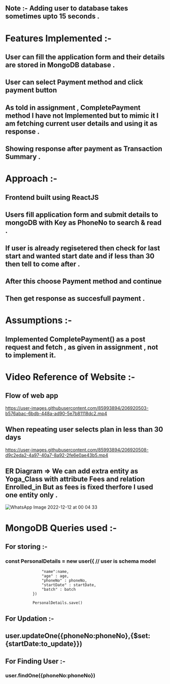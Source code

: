 ## Note :- Adding user to database takes sometimes upto 15 seconds .

# Features Implemented :-
## User can fill the application form and their details are stored in MongoDB database .
## User can select Payment method and click payment button
## As told in assignment , CompletePayment method I have not Implemented but to mimic it I am fetching current user details and using it as response .
## Showing response after payment as Transaction Summary .

# Approach :-
## Frontend built using ReactJS
## Users fill application form and submit details to mongoDB with Key as PhoneNo to search & read .
## If user is already regisetered then check for last start and wanted start date and if less than 30 then tell to come after .
## After this choose Payment method and continue
## Then get response as succesfull payment .

# Assumptions :-
## Implemented CompletePayment() as a post request and fetch , as given in assignment , not to implement it.

# Video Reference of Website :-
## Flow of web app



https://user-images.githubusercontent.com/85993894/206920503-b576abac-6bdb-448a-ad90-5e7b81118dc2.mp4



## When repeating user selects plan in less than 30 days



https://user-images.githubusercontent.com/85993894/206920508-d9c2eda2-4a97-40a7-8a92-2fe6e0ae43b5.mp4


## ER Diagram => We can add extra entity as Yoga_Class with attribute Fees and relation Enrolled_in But as fees is fixed therfore I used one entity only .

![WhatsApp Image 2022-12-12 at 00 04 33](https://user-images.githubusercontent.com/85993894/206922390-37d29ae7-9181-4880-a653-7c05f3702128.jpeg)

# MongoDB Queries used :-
## For storing :-
### const PersonalDetails = new user({  // user is schema model
                    "name":name,
                    "age" : age,
                    "phoneNo" : phoneNo,
                    "startDate" : startDate,
                    "batch" : batch
                })
        
                PersonalDetails.save()

## For Updation :- 
## user.updateOne({phoneNo:phoneNo},{$set:{startDate:to_update}})

## For Finding User :-
###  user.findOne({phoneNo:phoneNo})
